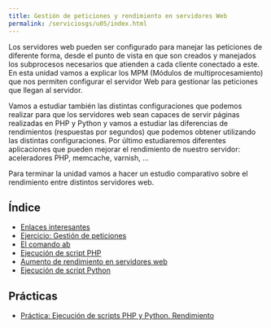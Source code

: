 ```yaml
---
title: Gestión de peticiones y rendimiento en servidores Web
permalink: /serviciosgs/u05/index.html
---
```


Los servidores web pueden ser configurado para manejar las peticiones de diferente forma, desde el punto de vista en que son creados y manejados los subprocesos necesarios que atienden a cada cliente conectado a este. En esta unidad vamos a explicar los MPM (Módulos de multiprocesamiento) que nos permiten configurar el servidor Web para gestionar las peticiones que llegan al servidor.

Vamos a estudiar también las distintas configuraciones que podemos realizar para que los servidores web sean capaces de servir páginas realizadas en PHP y Python y vamos a estudiar las diferencias de rendimientos (respuestas por segundos) que podemos obtener utilizando las distintas configuraciones. Por último estudiaremos diferentes aplicaciones que pueden mejorar el rendimiento de nuestro servidor: aceleradores PHP, memcache, varnish, ...

Para terminar la unidad vamos a hacer un estudio comparativo sobre el rendimiento entre distintos servidores web.

## Índice

* [Enlaces interesantes](enlaces.html)
* [Ejercicio: Gestión de peticiones](ejercicio1.html)
* [El comando ab](ab.html)
* [Ejecución de script PHP](script_php.html)
* [Aumento de rendimiento en servidores web](aumento_rendimiento.html)
* [Ejecución de script Python](script_python.html)

## Prácticas

* [Práctica: Ejecución de scripts PHP y Python. Rendimiento](practica.html)